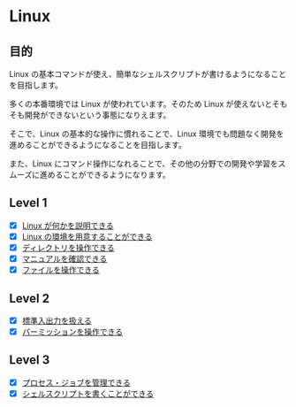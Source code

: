 # Linux

## 目的

Linux の基本コマンドが使え、簡単なシェルスクリプトが書けるようになることを目指します。

多くの本番環境では Linux が使われています。そのため Linux が使えないとそもそも開発ができないという事態になりえます。

そこで、Linux の基本的な操作に慣れることで、Linux 環境でも問題なく開発を進めることができるようになることを目指します。

また、Linux にコマンド操作になれることで、その他の分野での開発や学習をスムーズに進めることができるようになります。

## Level 1

- [X] [Linux が何かを説明できる](/quest/linux/LINUX.md)
- [X] [Linux の環境を用意することができる](/quest/linux/ENVIRONMENT.md)
- [X] [ディレクトリを操作できる](/quest/linux/DIRECTORY.md)
- [X] [マニュアルを確認できる](/quest/linux/MAN.md)
- [X] [ファイルを操作できる](/quest/linux/FILE.md)

## Level 2

- [X] [標準入出力を扱える](/quest/linux/STANDARD.md)
- [X] [パーミッションを操作できる](/quest/linux/PERMISSION.md)

## Level 3

- [X] [プロセス・ジョブを管理できる](/quest/linux/PROCESS.md)
- [X] [シェルスクリプトを書くことができる](/quest/linux/SHELLSCRIPT.md)
